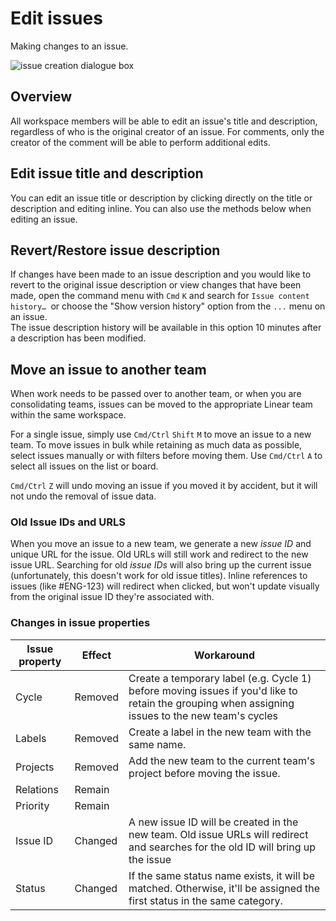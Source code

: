 # Edit issues

Making changes to an issue.

![issue creation dialogue box](https://webassets.linear.app/images/ornj730p/production/d8f7b8a4591344aa7946960fc408d1fa05044b4c-1256x402.png?q=95&auto=format&dpr=2)

## Overview

All workspace members will be able to edit an issue's title and description, regardless of who is the original creator of an issue. For comments, only the creator of the comment will be able to perform additional edits.

## Edit issue title and description

You can edit an issue title or description by clicking directly on the title or description and editing inline. You can also use the methods below when editing an issue.

## Revert/Restore issue description

If changes have been made to an issue description and you would like to revert to the original issue description or view changes that have been made, open the command menu with `Cmd` `K` and search for `Issue content history… `or choose the "Show version history" option from the `...` menu on an issue.   
The issue description history will be available in this option 10 minutes after a description has been modified.

## Move an issue to another team

When work needs to be passed over to another team, or when you are consolidating teams, issues can be moved to the appropriate Linear team within the same workspace.

For a single issue, simply use `Cmd/Ctrl` `Shift` `M` to move an issue to a new team. To move issues in bulk while retaining as much data as possible, select issues manually or with filters before moving them. Use `Cmd/Ctrl` `A` to select all issues on the list or board.

`Cmd/Ctrl` `Z` will undo moving an issue if you moved it by accident, but it will not undo the removal of issue data.

### Old Issue IDs and URLS

When you move an issue to a new team, we generate a new _issue ID_ and unique URL for the issue. Old URLs will still work and redirect to the new issue URL. Searching for old _issue IDs_ will also bring up the current issue (unfortunately, this doesn't work for old issue titles). Inline references to issues (like #ENG-123) will redirect when clicked, but won't update visually from the original issue ID they're associated with.

### Changes in issue properties

Issue property | Effect | Workaround
--- | --- | ---
Cycle | Removed | Create a temporary label (e.g. Cycle 1) before moving issues if you'd like to retain the grouping when assigning issues to the new team's cycles
Labels | Removed | Create a label in the new team with the same name.
Projects | Removed | Add the new team to the current team's project before moving the issue.
Relations | Remain
Priority | Remain
Issue ID | Changed | A new issue ID will be created in the new team. Old issue URLs will redirect and searches for the old ID will bring up the issue
Status | Changed | If the same status name exists, it will be matched. Otherwise, it'll be assigned the first status in the same category.